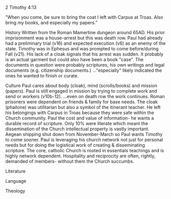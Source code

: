2 Timothy 4:13

"When you come, be sure to bring the coat I left with Carpus at Troas. Also bring my books, and especially my papers."

History
  Written from the Roman Mamertine dungeon around 65AD.
  His prior imprisonment was a house-arrest but this was death row.
  Paul had already had a preliminary trial (v16) and expected execution (v6) as an enemy of the state.
  Timothy was in Ephesus and was prompted to come before/during Fall (v21).
  His lack of a cloak signals that his arrest was sudden.
  It probably is an actual garment but could also have been a book "case".
  The documents in question were probably scriptures, his own writings and legal documents (e.g. citizenship documents.)
  ..."especially" likely indicated the ones he wanted to finish or curate.


Culture
  Paul cares about body (cloak), mind (scrolls/books) and mission (papers).
  Paul is still engaged in mission by trying to complete work and send or workers (v10b-12).
  ...even on death row the work continues.
  Roman prisoners were dependent on friends & family for base needs.
  The cloak (phailone) was utilitarian but also a symbol of the itinerant teacher.
  He left his belongings with Carpus in Troas because they were safe within the Church community. 
  Paul the cost and value of information- he wants a durable record of scripture.
  Only 10% were literate which meant the dissemination of the Church intellectual property is vastly important.
  Aegean shipping shut down from November-March so Paul wants Timothy to come sooner.
  Paul is leveraging his church network not just for personal needs but for doing the logistical work of creating & disseminating scripture.
  The core, catholic Church is rooted in essentials teachings and is highly network dependent.
  Hospitality and reciprocity are often, rightly, demanded of members- without them the Church succumbs.


Literature


Language


Theology
